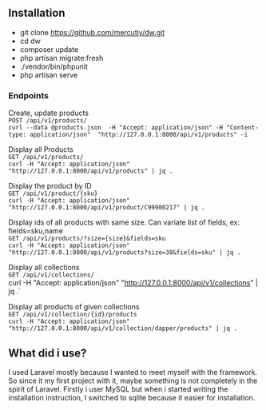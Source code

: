 ## Installation

- git clone https://github.com/mercutiy/dw.git
- cd dw
- composer update
- php artisan migrate:fresh
- ./vendor/bin/phpunit
- php artisan serve

### Endpoints

Create, update products<br/>
`POST /api/v1/products/`<br/>
`curl --data @products.json  -H "Accept: application/json" -H "Content-type: application/json"  "http://127.0.0.1:8000/api/v1/products" -i`<br/>

Display all Products<br/>
`GET /api/v1/products/`<br/>
`curl -H "Accept: application/json" "http://127.0.0.1:8000/api/v1/products" | jq .`<br/>

Display the product by ID<br/>
`GET /api/v1/product/{sku}`<br/>
`curl -H "Accept: application/json" "http://127.0.0.1:8000/api/v1/product/C99900217" | jq .`<br/>

Display ids of all products with same size. Can variate list of fields, ex: fields=sku,name<br/>
`GET /api/v1/products/?size={size}&fields=sku`<br/>
`curl -H "Accept: application/json" "http://127.0.0.1:8000/api/v1/products?size=38&fields=sku" | jq .`<br/>

Display all collections<br/>
`GET /api/v1/collections/`<br/>
curl -H "Accept: application/json" "http://127.0.0.1:8000/api/v1/collections" | jq .`<br/>

Display all products of given collections<br/>
`GET /api/v1/collection/{id}/products`<br/>
`curl -H "Accept: application/json" "http://127.0.0.1:8000/api/v1/collection/dapper/products" | jq .`<br/>

## What did i use?
I used Laravel mostly because I wanted to meet myself with the framework. So since it my first project with it, maybe something is not completely in the spirit of Laravel. Firstly i user MySQL but when i started writing the installation instruction, I switched to sqlite because it easier for installation.<br/>
